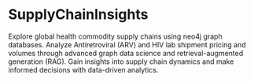 # SupplyChainInsights
Explore global health commodity supply chains using neo4j graph databases. Analyze Antiretroviral (ARV) and HIV lab shipment pricing and volumes through advanced graph data science and retrieval-augmented generation (RAG). Gain insights into supply chain dynamics and make informed decisions with data-driven analytics.
